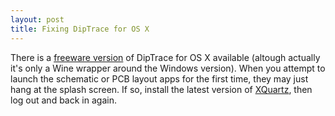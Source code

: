 ```yaml
---
layout: post
title: Fixing DipTrace for OS X
---
```


There is a [freeware version][download] of DipTrace for OS X available (altough
actually it's only a Wine wrapper around the Windows version). When you attempt
to launch the schematic or PCB layout apps for the first time, they may just
hang at the splash screen. If so, install the latest version of [XQuartz][],
then log out and back in again.

[download]: http://www.diptrace.com/download.php
[XQuartz]: http://xquartz.macosforge.org/landing/
